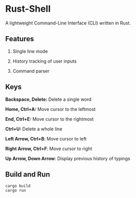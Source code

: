 # Rust-Shell

A lightweight Command-Line Interface (CLI) written in Rust.

## Features

1. Single line mode

2. History tracking of user inputs

3. Command parser

## Keys

**Backspace, Delete:** Delete a single word

**Home, Ctrl+A:** Move cursor to the leftmost

**End, Ctrl+E:** Move cursor to the rightmost

**Ctrl+U:** Delete a whole line

**Left Arrow, Ctrl+B**: Move cursor to left

**Right Arrow, Ctrl+F**: Move cursor to right

**Up Arrow, Down Arrow**: Display previous history of typings

## Build and Run

```
cargo build
cargo run
```
